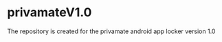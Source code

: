 privamateV1.0
=============

The repository is created for the privamate android app locker version 1.0
